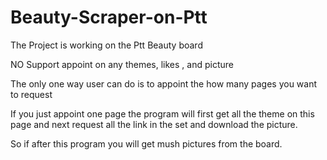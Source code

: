 # Beauty-Scraper-on-Ptt
The Project is working on the Ptt Beauty board 

NO Support appoint on any themes, likes , and picture

The only one way user can do is to appoint the how many pages you want to request 

If you just appoint one page the program will first get all the theme on this page and next request all the link in the set and download the picture.

So if after this program you will get mush pictures from the board.
